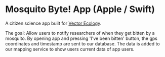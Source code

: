 # Mosquito Byte! App (Apple / Swift)

A citizen science app built for [Vector Ecology](http://vectorecology.org/outreach/mosquito-bite-app/).

The goal: Allow users to notify researchers of when they get bitten by a mosquito. By opening app and pressing 'I've been bitten' button, the gps coordinates and timestamp are sent to our database. 
The data is added to our mapping service to show users current data of app users. 
